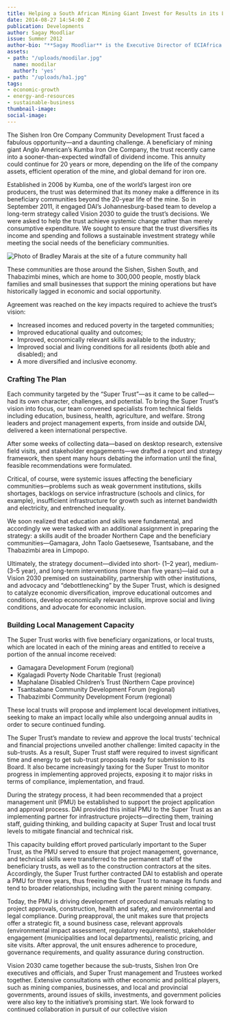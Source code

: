 ```yaml
---
title: Helping a South African Mining Giant Invest for Results in its Local Communities
date: 2014-08-27 14:54:00 Z
publication: Developments
author: Sagay Moodliar
issue: Summer 2012
author-bio: "**Sagay Moodliar** is the Executive Director of ECIAfrica."
assets:
- path: "/uploads/moodilar.jpg"
  name: moodilar
  author?: 'yes'
- path: "/uploads/ha1.jpg"
tags:
- economic-growth
- energy-and-resources
- sustainable-business
thumbnail-image:
social-image:
---
```


<p>The Sishen Iron Ore Company Community Development Trust faced a fabulous opportunity—and a daunting challenge. A beneficiary of mining giant Anglo American’s Kumba Iron Ore Company, the trust recently came into a sooner-than-expected windfall of dividend income. This annuity could continue for 20 years or more, depending on the life of the company assets, efficient operation of the mine, and global demand for iron ore.</p>


 
<p>Established in 2006 by Kumba, one of the world’s largest iron ore producers, the trust was determined that its money make a difference in its beneficiary communities beyond the 20-year life of the mine. So in September 2011, it engaged DAI’s Johannesburg-based team to develop a long-term strategy called Vision 2030 to guide the trust’s decisions. We were asked to help the trust achieve systemic change rather than merely consumptive expenditure. We sought to ensure that the trust diversifies its income and spending and follows a sustainable investment strategy while meeting the social needs of the beneficiary communities.</p>

![Photo of Bradley Marais at the site of a future community hall](/uploads/ha1.jpg "Bradley Marais, left, of the Project Management Unit with Malusi Cele of the Super Trust on the site of a future community hall in Olifantshoek, Northern Cape.") 

<p>These communities are those around the Sishen, Sishen South, and Thabazimbi mines, which are home to 300,000 people, mostly black families and small businesses that support the mining operations but have historically lagged in economic and social opportunity.</p>
<p>Agreement was reached on the key impacts required to achieve the trust’s vision:</p>
<ul>
  <li>Increased incomes and reduced poverty in the targeted communities;</li>
  <li>Improved educational quality and outcomes;</li>
  <li>Improved, economically relevant skills available to the industry;</li>
  <li>Improved social and living conditions for all residents (both able and disabled); and</li>
  <li>A more diversified and inclusive economy.</li>
</ul>
<h3>Crafting The Plan</h3>
<p>Each community targeted by the “Super Trust”—as it came to be called—had its own character, challenges, and potential. To bring the Super Trust’s vision into focus, our team convened specialists from technical fields including education, business, health, agriculture, and welfare. Strong leaders and project management experts, from inside and outside DAI, delivered a keen international perspective.</p>
<p>After some weeks of collecting data—based on desktop research, extensive field visits, and stakeholder engagements—we drafted a report and strategy framework, then spent many hours debating the information until the final, feasible recommendations were formulated.</p>
<p>Critical, of course, were systemic issues affecting the beneficiary communities—problems such as weak government institutions, skills shortages, backlogs on service infrastructure (schools and clinics, for example), insufficient infrastructure for growth such as internet bandwidth and electricity, and entrenched inequality.</p>
<p>We soon realized that education and skills were fundamental, and accordingly we were tasked with an additional assignment in preparing the strategy: a skills audit of the broader Northern Cape and the beneficiary communities—Gamagara, John Taolo Gaetsesewe, Tsantsabane, and the Thabazimbi area in Limpopo.</p>
<p>Ultimately, the strategy document—divided into short- (1–2 year), medium- (3–5 year), and long-term interventions (more than five years)—laid out a Vision 2030 premised on sustainability, partnership with other institutions, and advocacy and “debottlenecking” by the Super Trust, which is designed to catalyze economic diversification, improve educational outcomes and conditions, develop economically relevant skills, improve social and living conditions, and advocate for economic inclusion.</p>
<h3>Building Local Management Capacity</h3>
<p>The Super Trust works with five beneficiary organizations, or local trusts, which are located in each of the mining areas and entitled to receive a portion of the annual income received:</p>
<ul>
  <li>Gamagara Development Forum (regional)</li>
  <li>Kgalagadi Poverty Node Charitable Trust (regional)</li>
  <li>Maphalane Disabled Children’s Trust (Northern Cape province)</li>
  <li>Tsantsabane Community Development Forum (regional)</li>
  <li>Thabazimbi Community Development Forum (regional)</li>
</ul>
<p>These local trusts will propose and implement local development initiatives, seeking to make an impact locally while also undergoing annual audits in order to secure continued funding.</p>
<p>The Super Trust’s mandate to review and approve the local trusts’ technical and financial projections unveiled another challenge: limited capacity in the sub-trusts. As a result, Super Trust staff were required to invest significant time and energy to get sub-trust proposals ready for submission to its Board. It also became increasingly taxing for the Super Trust to monitor progress in implementing approved projects, exposing it to major risks in terms of compliance, implementation, and fraud.
</p>
<p>During the strategy process, it had been recommended that a project management unit (PMU) be established to support the project application and approval process. DAI provided this initial PMU to the Super Trust as an implementing partner for infrastructure projects—directing them, training staff, guiding thinking, and building capacity at Super Trust and local trust levels to mitigate financial and technical risk.</p>
<p>This capacity building effort proved particularly important to the Super Trust, as the PMU served to ensure that project management, governance, and technical skills were transferred to the permanent staff of the beneficiary trusts, as well as to the construction contractors at the sites. Accordingly, the Super Trust further contracted DAI to establish and operate a PMU for three years, thus freeing the Super Trust to manage its funds and tend to broader relationships, including with the parent mining company.</p>
<p>Today, the PMU is driving development of procedural manuals relating to project approvals, construction, health and safety, and environmental and legal compliance. During preapproval, the unit makes sure that projects offer a strategic fit, a sound business case, relevant approvals (environmental impact assessment, regulatory requirements), stakeholder engagement (municipalities and local departments), realistic pricing, and site visits. After approval, the unit ensures adherence to procedure, governance requirements, and quality assurance during construction.</p>
<p>Vision 2030 came together because the sub-trusts, Sishen Iron Ore executives and officials, and Super Trust management and Trustees worked together. Extensive consultations with other economic and political players, such as mining companies, businesses, and local and provincial governments, around issues of skills, investments, and government policies were also key to the initiative’s promising start. We look forward to continued collaboration in pursuit of our collective vision</p>
